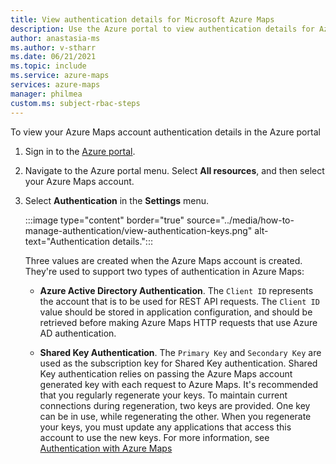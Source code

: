 ```yaml
---
title: View authentication details for Microsoft Azure Maps
description: Use the Azure portal to view authentication details for Azure Maps. 
author: anastasia-ms
ms.author: v-stharr
ms.date: 06/21/2021 
ms.topic: include
ms.service: azure-maps
services: azure-maps
manager: philmea
custom.ms: subject-rbac-steps
---
```



To view your Azure Maps account authentication details in the Azure portal

1. Sign in to the [Azure portal](https://portal.azure.com).

2. Navigate to the Azure portal menu. Select **All resources**, and then select your Azure Maps account.

3. Select **Authentication** in the **Settings** menu.

    :::image type="content" border="true" source="../media/how-to-manage-authentication/view-authentication-keys.png" alt-text="Authentication details.":::

    Three values are created when the Azure Maps account is created. They're used to support two types of authentication in Azure Maps:

    * **Azure Active Directory Authentication**.
     The `Client ID` represents the account that is to be used for REST API requests. The `Client ID` value should be stored in application configuration, and should be retrieved before making Azure Maps HTTP requests that use Azure AD authentication.

    * **Shared Key Authentication**.
   The `Primary Key` and `Secondary Key` are used as the subscription key for Shared Key authentication. Shared Key authentication relies on passing the Azure Maps account generated key with each request to Azure Maps. It's recommended that you regularly regenerate your keys. To maintain current connections during regeneration, two keys are provided. One key can be in use, while regenerating the other. When you regenerate your keys, you must update any applications that access this account to use the new keys. For more information, see [Authentication with Azure Maps](../azure-maps-authentication.md)
